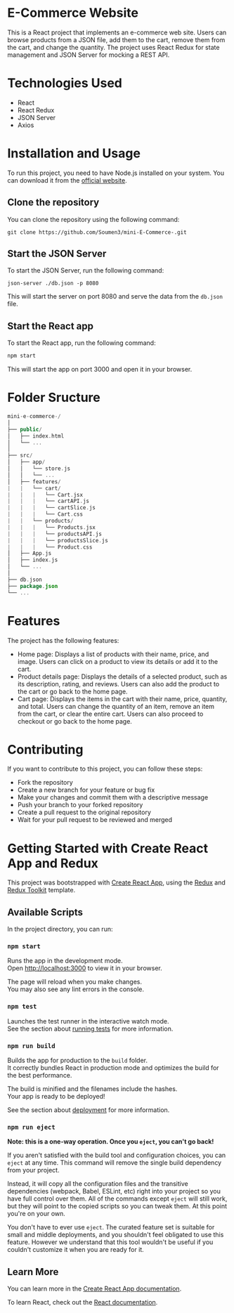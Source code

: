


# E-Commerce Website

This is a React project that implements an e-commerce web site. Users can browse products from a JSON file, add them to the cart, remove them from the cart, and change the quantity. The project uses React Redux for state management and JSON Server for mocking a REST API.

# Technologies Used
  - React
  - React Redux
  - JSON Server
  - Axios

# Installation and Usage

To run this project, you need to have Node.js installed on your system. You can download it from the [official website](https://nodejs.org/en/download/current).

## Clone the repository
You can clone the repository using the following command:
```bash:
git clone https://github.com/Soumen3/mini-E-Commerce-.git
```
## Start the JSON Server
To start the JSON Server, run the following command:
```bash:
json-server ./db.json -p 8080
```
This will start the server on port 8080 and serve the data from the `db.json` file.

## Start the React app
To start the React app, run the following command:
```bash
npm start
```
This will start the app on port 3000 and open it in your browser.
# Folder Sructure
```kotlin
mini-e-commerce-/
│
├── public/
│   ├── index.html
│   └── ...
│
├── src/
│   ├── app/
│   │   └── store.js
│   │   └── ...
│   ├── features/
|   |   └── cart/
|   |   |   └── Cart.jsx
|   |   |   └── cartAPI.js
|   |   |   └── cartSlice.js
|   |   |   └── Cart.css
|   |   └── products/
|   |   |   └── Products.jsx
|   |   |   └── productsAPI.js
|   |   |   └── productsSlice.js
|   |   |   └── Product.css
│   ├── App.js
│   ├── index.js
│   └── ...
│
├── db.json
├── package.json
└── ...
```
# Features
The project has the following features:
 + Home page: Displays a list of products with their name, price, and image. Users can click on a product to view its details or add it to the cart.
 + Product details page: Displays the details of a selected product, such as its description, rating, and reviews. Users can also add the product to the cart or go back to the home page.
 + Cart page: Displays the items in the cart with their name, price, quantity, and total. Users can change the quantity of an item, remove an item from the cart, or clear the entire cart. Users can also proceed to checkout or go back to the home page.

# Contributing
If you want to contribute to this project, you can follow these steps:
+ Fork the repository
+ Create a new branch for your feature or bug fix
+ Make your changes and commit them with a descriptive message
+ Push your branch to your forked repository
+ Create a pull request to the original repository
+ Wait for your pull request to be reviewed and merged




# Getting Started with Create React App and Redux

This project was bootstrapped with [Create React App](https://github.com/facebook/create-react-app), using the [Redux](https://redux.js.org/) and [Redux Toolkit](https://redux-toolkit.js.org/) template.

## Available Scripts

In the project directory, you can run:

### `npm start`

Runs the app in the development mode.\
Open [http://localhost:3000](http://localhost:3000) to view it in your browser.

The page will reload when you make changes.\
You may also see any lint errors in the console.

### `npm test`

Launches the test runner in the interactive watch mode.\
See the section about [running tests](https://facebook.github.io/create-react-app/docs/running-tests) for more information.

### `npm run build`

Builds the app for production to the `build` folder.\
It correctly bundles React in production mode and optimizes the build for the best performance.

The build is minified and the filenames include the hashes.\
Your app is ready to be deployed!

See the section about [deployment](https://facebook.github.io/create-react-app/docs/deployment) for more information.

### `npm run eject`

**Note: this is a one-way operation. Once you `eject`, you can't go back!**

If you aren't satisfied with the build tool and configuration choices, you can `eject` at any time. This command will remove the single build dependency from your project.

Instead, it will copy all the configuration files and the transitive dependencies (webpack, Babel, ESLint, etc) right into your project so you have full control over them. All of the commands except `eject` will still work, but they will point to the copied scripts so you can tweak them. At this point you're on your own.

You don't have to ever use `eject`. The curated feature set is suitable for small and middle deployments, and you shouldn't feel obligated to use this feature. However we understand that this tool wouldn't be useful if you couldn't customize it when you are ready for it.

## Learn More

You can learn more in the [Create React App documentation](https://facebook.github.io/create-react-app/docs/getting-started).

To learn React, check out the [React documentation](https://reactjs.org/).

